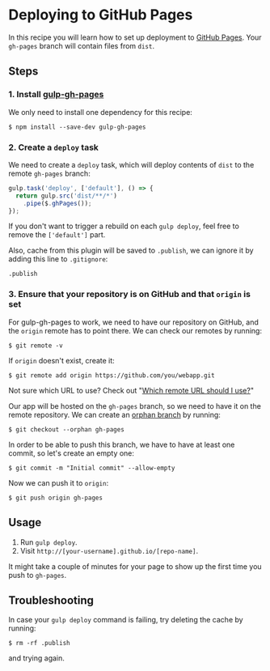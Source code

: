 # Deploying to GitHub Pages

In this recipe you will learn how to set up deployment to [GitHub Pages](https://pages.github.com). Your `gh-pages` branch will contain files from `dist`.


## Steps

### 1. Install [gulp-gh-pages](https://github.com/shinnn/gulp-gh-pages)

We only need to install one dependency for this recipe:

```
$ npm install --save-dev gulp-gh-pages
```

### 2. Create a `deploy` task

We need to create a `deploy` task, which will deploy contents of `dist` to the remote `gh-pages` branch:

```js
gulp.task('deploy', ['default'], () => {
  return gulp.src('dist/**/*')
    .pipe($.ghPages());
});
```

If you don't want to trigger a rebuild on each `gulp deploy`, feel free to remove the `['default']` part.

Also, cache from this plugin will be saved to `.publish`, we can ignore it by adding this line to `.gitignore`:

```
.publish
```

### 3. Ensure that your repository is on GitHub and that `origin` is set

For gulp-gh-pages to work, we need to have our repository on GitHub, and the `origin` remote has to point there. We can check our remotes by running:

```
$ git remote -v
```

If `origin` doesn't exist, create it:

```
$ git remote add origin https://github.com/you/webapp.git
```
Not sure which URL to use? Check out "[Which remote URL should I use?](https://help.github.com/articles/which-remote-url-should-i-use/)"

Our app will be hosted on the `gh-pages` branch, so we need to have it on the remote repository. We can create an [orphan branch](http://stackoverflow.com/a/4288660/1247274) by running:

```
$ git checkout --orphan gh-pages
```

In order to be able to push this branch, we have to have at least one commit, so let's create an empty one:

```
$ git commit -m "Initial commit" --allow-empty
```

Now we can push it to `origin`:

```
$ git push origin gh-pages
```

## Usage

1. Run `gulp deploy`.
2. Visit `http://[your-username].github.io/[repo-name]`.

It might take a couple of minutes for your page to show up the first time you push to `gh-pages`.

## Troubleshooting

In case your `gulp deploy` command is failing, try deleting the cache by running:

```
$ rm -rf .publish
```

and trying again.
